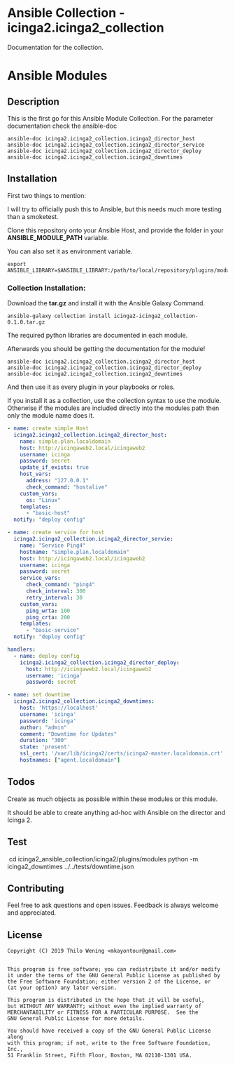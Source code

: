 # Ansible Collection - icinga2.icinga2_collection

Documentation for the collection.


# Ansible Modules

## Description

This is the first go for this Ansible Module Collection. For the parameter documentation check the ansible-doc

```
ansible-doc icinga2.icinga2_collection.icinga2_director_host
ansible-doc icinga2.icinga2_collection.icinga2_director_service
ansible-doc icinga2.icinga2_collection.icinga2_director_deploy
ansible-doc icinga2.icinga2_collection.icinga2_downtimes
```

## Installation

First two things to mention:

I will try to officially push this to Ansible, but this needs much more testing than a smoketest.


Clone this repository onto your Ansible Host, and provide the folder in your **ANSIBLE_MODULE_PATH** variable.

You can also set it as environment variable.

```
export ANSIBLE_LIBRARY=$ANSIBLE_LIBRARY:/path/to/local/repository/plugins/modules
```

### Collection Installation:

Download the **tar.gz** and install it with the Ansible Galaxy Command.

`ansible-galaxy collection install icinga2-icinga2_collection-0.1.0.tar.gz`

The required python libraries are documented in each module.

Afterwards you should be getting the documentation for the module!

```
ansible-doc icinga2.icinga2_collection.icinga2_director_host
ansible-doc icinga2.icinga2_collection.icinga2_director_deploy
ansible-doc icinga2.icinga2_collection.icinga2_downtimes
```



And then use it as every plugin in your playbooks or roles.

If you install it as a collection, use the collection syntax to use the module.
Otherwise if the modules are included directly into the modules path then only the module name does it.


```yaml
- name: create simple Host
  icinga2.icinga2_collection.icinga2_director_host:
    name: simple.plan.localdomain
    host: http://icingaweb2.local/icingaweb2
    username: icinga
    password: secret
    update_if_exists: true
    host_vars:
      address: "127.0.0.1"
      check_command: "hostalive"
    custom_vars:
      os: "Linux"
    templates:
      - "basic-host"
  notify: "deploy config"

- name: create service for host
  icinga2.icinga2_collection.icinga2_director_servie:
    name: "Service Ping4"
    hostname: "simple.plan.localdomain"
    host: http://icingaweb2.local/icingaweb2
    username: icinga
    password: secret
    service_vars:
      check_command: "ping4"
      check_interval: 300
      retry_interval: 30
    custom_vars:
      ping_wrta: 100
      ping_crta: 200
    templates:
      - "basic-service"
  notify: "deploy config"

handlers:
  - name: deploy config
    icinga2.icinga2_collection.icinga2_director_deploy:
      host: http://icingaweb2.local/icingaweb2
      username: 'icinga'
      password: secret

- name: set downtime
  icinga2.icinga2_collection.icinga2_downtimes:
    host: 'https://localhost'
    username: 'icinga'
    password: 'icinga'
    author: "admin"
    comment: "Downtime for Updates"
    duration: "300"
    state: 'present'
    ssl_cert: '/var/lib/icinga2/certs/icinga2-master.localdomain.crt'
    hostnames: ["agent.localdomain"]

```

## Todos

Create as much objects as possible within these modules or this module.

It should be able to create anything ad-hoc with Ansible on the director and Icinga 2.

## Test

 cd icinga2_ansible_collection/icinga2/plugins/modules
 python -m icinga2_downtimes ../../tests/downtime.json

## Contributing

Feel free to ask questions and open issues. Feedback is always welcome and appreciated.

## License

    Copyright (C) 2019 Thilo Wening <mkayontour@gmail.com>


    This program is free software; you can redistribute it and/or modify
    it under the terms of the GNU General Public License as published by
    the Free Software Foundation; either version 2 of the License, or
    (at your option) any later version.

    This program is distributed in the hope that it will be useful,
    but WITHOUT ANY WARRANTY; without even the implied warranty of
    MERCHANTABILITY or FITNESS FOR A PARTICULAR PURPOSE.  See the
    GNU General Public License for more details.

    You should have received a copy of the GNU General Public License along
    with this program; if not, write to the Free Software Foundation, Inc.,
    51 Franklin Street, Fifth Floor, Boston, MA 02110-1301 USA.
